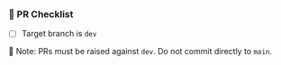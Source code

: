 ### 🧾 PR Checklist

- [ ] Target branch is `dev`

📌 Note: PRs must be raised against `dev`. Do not commit directly to `main`.
